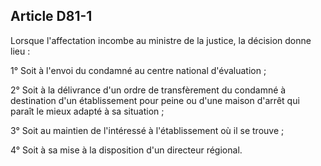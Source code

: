 Article D81-1
----
Lorsque l'affectation incombe au ministre de la justice, la décision donne lieu
:

1° Soit à l'envoi du condamné au centre national d'évaluation ;

2° Soit à la délivrance d'un ordre de transfèrement du condamné à destination
d'un établissement pour peine ou d'une maison d'arrêt qui paraît le mieux adapté
à sa situation ;

3° Soit au maintien de l'intéressé à l'établissement où il se trouve ;

4° Soit à sa mise à la disposition d'un directeur régional.
